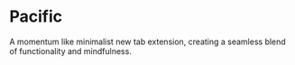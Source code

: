 # Pacific
A momentum like minimalist new tab extension, creating a seamless blend of functionality and mindfulness.
